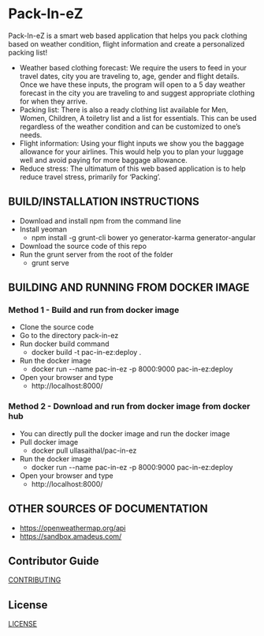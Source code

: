 # Pack-In-eZ

Pack-In-eZ is a smart web based application that helps you pack clothing based on weather condition, flight information and create a personalized packing list! 

  * Weather based clothing forecast: We require the users to feed in your travel dates, city you are traveling to, age, gender and flight details. Once we have these inputs, the program will open to a 5 day weather forecast  in the city you are traveling to and suggest appropriate clothing for when they arrive. 
  * Packing list: There is also a ready clothing list available for Men, Women, Children, A toiletry list and a list for essentials. This can be used regardless of the weather condition and can be customized to one’s needs. 
  * Flight information: Using your flight inputs we show you the baggage allowance for your airlines. This would help you to plan your luggage well and avoid paying for more baggage allowance. 
 * Reduce stress: The ultimatum of this web based application is to help reduce travel stress, primarily for ‘Packing’. 
  
## BUILD/INSTALLATION INSTRUCTIONS
  * Download and install npm from the command line
  * Install yeoman
    * npm install -g grunt-cli bower yo generator-karma generator-angular
  * Download the source code of this repo
  * Run the grunt server from the root of the folder
     * grunt serve

## BUILDING AND RUNNING FROM DOCKER IMAGE
### Method 1 - Build and run from docker image
  * Clone the source code
  * Go to the directory pack-in-ez
  * Run docker build command
    * docker build -t pac-in-ez:deploy .
  * Run the docker image
    * docker run --name pac-in-ez -p 8000:9000 pac-in-ez:deploy
  * Open your browser and type
    * http://localhost:8000/
    
 ### Method 2 - Download and run from docker image from docker hub
    
  * You can directly pull the docker image and run the docker image
  * Pull docker image
    * docker pull ullasaithal/pac-in-ez
  * Run the docker image
    * docker run --name pac-in-ez -p 8000:9000 pac-in-ez:deploy
  * Open your browser and type
    * http://localhost:8000/
    

## OTHER SOURCES OF DOCUMENTATION
* https://openweathermap.org/api
* https://sandbox.amadeus.com/ 

## Contributor Guide
[CONTRIBUTING](/CONTRIBUTING.md)

## License 
[LICENSE](/LICENSE)
